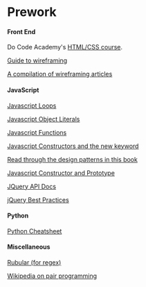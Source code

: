 Prework
=======

#### Front End

Do Code Academy's [HTML/CSS course](http://www.codecademy.com/en/tracks/web).

[Guide to wireframing](http://webdesign.tutsplus.com/articles/a-beginners-guide-to-wireframing--webdesign-7399)

[A compilation of wireframing articles](http://www.gracesmith.co.uk/get-wireframing-the-all-in-one-guide/)  

#### JavaScript

[Javascript Loops](http://www.w3schools.com/js/js_loop_for.asp)

[Javascript Object Literals](http://www.w3schools.com/js/js_objects.asp)

[Javascript Functions](http://www.w3schools.com/js/js_functions.asp)

[Javascript Constructors and the new keyword](https://developer.mozilla.org/en-US/docs/Web/JavaScript/Reference/Operators/new)

[Read through the design patterns in this book](http://addyosmani.com/resources/essentialjsdesignpatterns/book/#designpatternsjavascript)

[Javascript Constructor and Prototype](http://pivotallabs.com/javascript-constructors-prototypes-and-the-new-keyword/)

[JQuery API Docs](http://api.jquery.com/)

[jQuery Best Practices](http://gregfranko.com/jquery-best-practices/#/)

#### Python

[Python Cheatsheet](http://perso.limsi.fr/pointal/_media/python:cours:mementopython3-english.pdf)


#### Miscellaneous

[Rubular (for regex)](http://www.rubular.com)

[Wikipedia on pair programming](http://en.wikipedia.org/wiki/Pair_programming)
